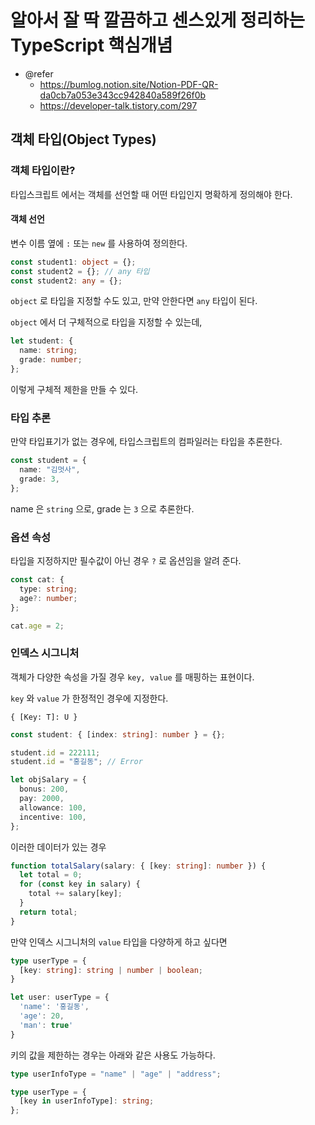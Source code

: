# 알아서 잘 딱 깔끔하고 센스있게 정리하는 TypeScript 핵심개념

- @refer
  - https://bumlog.notion.site/Notion-PDF-QR-da0cb7a053e343cc942840a589f26f0b
  - https://developer-talk.tistory.com/297

## 객체 타입(Object Types)

### 객체 타입이란?

타입스크립트 에서는 객체를 선언할 때 어떤 타입인지 명확하게 정의해야 한다.

#### 객체 선언

변수 이름 옆에 `:` 또는 `new` 를 사용하여 정의한다.

```typescript
const student1: object = {};
const student2 = {}; // any 타입
const student2: any = {};
```

`object` 로 타입을 지정할 수도 있고, 만약 안한다면 `any` 타입이 된다.

`object` 에서 더 구체적으로 타입을 지정할 수 있는데,

```typescript
let student: {
  name: string;
  grade: number;
};
```

이렇게 구체적 제한을 만들 수 있다.

### 타입 추론

만약 타입표기가 없는 경우에, 타입스크립트의 컴파일러는 타입을 추론한다.

```typescript
const student = {
  name: "김멋사",
  grade: 3,
};
```

name 은 `string` 으로, grade 는 `3` 으로 추론한다.

### 옵션 속성

타입을 지정하지만 필수값이 아닌 경우 `?` 로 옵션임을 알려 준다.

```typescript
const cat: {
  type: string;
  age?: number;
};

cat.age = 2;
```

### 인덱스 시그니처

객체가 다양한 속성을 가질 경우 `key, value` 를 매핑하는 표현이다.

`key` 와 `value` 가 한정적인 경우에 지정한다.

`{ [Key: T]: U }`

```typescript
const student: { [index: string]: number } = {};

student.id = 222111;
student.id = "홍길동"; // Error
```

```typescript
let objSalary = {
  bonus: 200,
  pay: 2000,
  allowance: 100,
  incentive: 100,
};
```

이러한 데이터가 있는 경우

```typescript
function totalSalary(salary: { [key: string]: number }) {
  let total = 0;
  for (const key in salary) {
    total += salary[key];
  }
  return total;
}
```

만약 인덱스 시그니처의 `value` 타입을 다양하게 하고 싶다면

```typescript
type userType = {
  [key: string]: string | number | boolean;
}

let user: userType = {
  'name': '홍길동',
  'age': 20,
  'man': true'
}
```

키의 값을 제한하는 경우는 아래와 같은 사용도 가능하다.

```typescript
type userInfoType = "name" | "age" | "address";

type userType = {
  [key in userInfoType]: string;
};
```
